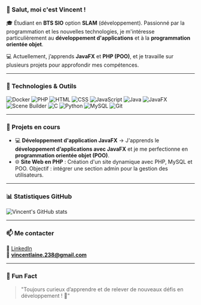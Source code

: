### 👋 Salut, moi c'est Vincent !

🎓 Étudiant en **BTS SIO** option **SLAM** (développement). Passionné par la programmation et les nouvelles technologies, je m'intéresse particulièrement au **développement d'applications** et à la **programmation orientée objet**.

💻 Actuellement, j’apprends **JavaFX** et **PHP (POO)**, et je travaille sur plusieurs projets pour approfondir mes compétences.

---

### 🚀 Technologies & Outils

![Docker](https://img.shields.io/badge/Docker-2496ED?style=for-the-badge&logo=docker&logoColor=white)
![PHP](https://img.shields.io/badge/PHP-777BB4?style=for-the-badge&logo=php&logoColor=white)
![HTML](https://img.shields.io/badge/HTML5-E34F26?style=for-the-badge&logo=html5&logoColor=white)
![CSS](https://img.shields.io/badge/CSS3-1572B6?style=for-the-badge&logo=css3&logoColor=white)
![JavaScript](https://img.shields.io/badge/JavaScript-F7DF1E?style=for-the-badge&logo=javascript&logoColor=black)
![Java](https://img.shields.io/badge/Java-ED8B00?style=for-the-badge&logo=java&logoColor=white)
![JavaFX](https://img.shields.io/badge/JavaFX-007396?style=for-the-badge&logo=java&logoColor=white)
![Scene Builder](https://img.shields.io/badge/Scene%20Builder-007396?style=for-the-badge&logo=java&logoColor=white)
![C](https://img.shields.io/badge/C-00599C?style=for-the-badge&logo=c&logoColor=white)
![Python](https://img.shields.io/badge/Python-3776AB?style=for-the-badge&logo=python&logoColor=white)
![MySQL](https://img.shields.io/badge/MySQL-4479A1?style=for-the-badge&logo=mysql&logoColor=white)
![Git](https://img.shields.io/badge/Git-F05032?style=for-the-badge&logo=git&logoColor=white)

---

### 📌 Projets en cours

- 💻 **Développement d'application JavaFX** → J'apprends le **développement d’applications avec JavaFX** et je me perfectionne en **programmation orientée objet (POO)**.
- 🌐 **Site Web en PHP** : Création d'un site dynamique avec PHP, MySQL et POO. Objectif : intégrer une section admin pour la gestion des utilisateurs.

---

### 📊 Statistiques GitHub

![Vincent's GitHub stats](https://github-readme-stats.vercel.app/api?username=vincent-laine93&show_icons=true&theme=tokyonight&timestamp=20250331)


---

### 📫 Me contacter

💼 [LinkedIn](https://www.linkedin.com/in/vincent-laine-b00381244/)  
📧 **vincentlaine.238@gmail.com** 

---

### 🎯 Fun Fact

> "Toujours curieux d’apprendre et de relever de nouveaux défis en développement ! 🚀"


